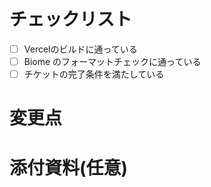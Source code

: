 # チェックリスト

- [ ] Vercelのビルドに通っている
- [ ] Biome のフォーマットチェックに通っている
- [ ] チケットの完了条件を満たしている

# 変更点

# 添付資料(任意)
